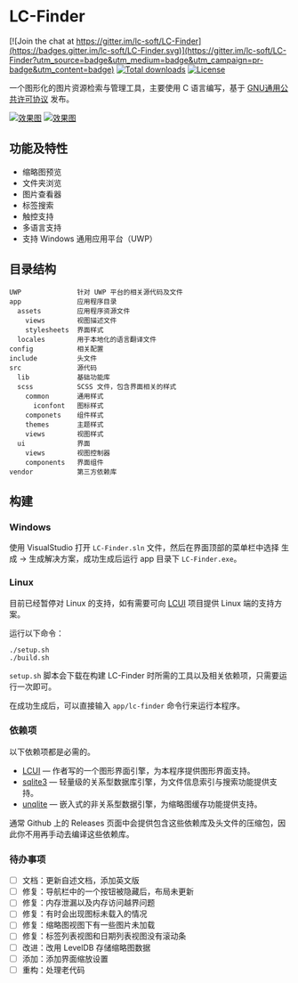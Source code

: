 # LC-Finder

[![Join the chat at https://gitter.im/lc-soft/LC-Finder](https://badges.gitter.im/lc-soft/LC-Finder.svg)](https://gitter.im/lc-soft/LC-Finder?utm_source=badge&utm_medium=badge&utm_campaign=pr-badge&utm_content=badge)
[![Total downloads](https://img.shields.io/github/downloads/lc-soft/LC-Finder/total.svg)](https://github.com/lc-soft/LC-Finder/releases)
[![License](https://img.shields.io/badge/license-GPLv2-blue.svg)](http://www.gnu.org/licenses/old-licenses/gpl-2.0.html)

一个图形化的图片资源检索与管理工具，主要使用 C 语言编写，基于 [GNU通用公共许可协议](http://www.gnu.org/licenses/gpl-2.0.html) 
发布。

[![](https://lcfinder.lc-soft.io/static/images/screenshot-001.jpg "效果图")](https://lcfinder.lc-soft.io/static/images/screenshot-001.jpg)
[![](https://lcfinder.lc-soft.io/static/images/screenshot-004.jpg "效果图")](https://lcfinder.lc-soft.io/static/images/screenshot-004.jpg)

## 功能及特性

- 缩略图预览
- 文件夹浏览
- 图片查看器
- 标签搜索
- 触控支持
- 多语言支持
- 支持 Windows 通用应用平台（UWP）

## 目录结构

``` text
UWP              针对 UWP 平台的相关源代码及文件
app              应用程序目录
  assets         应用程序资源文件
    views        视图描述文件
    stylesheets  界面样式
  locales        用于本地化的语言翻译文件
config           相关配置
include          头文件
src              源代码
  lib            基础功能库
  scss           SCSS 文件，包含界面相关的样式
    common       通用样式
      iconfont   图标样式
    componets    组件样式
    themes       主题样式
    views        视图样式
  ui             界面
    views        视图控制器
    components   界面组件
vendor           第三方依赖库
```

## 构建

### Windows

使用 VisualStudio 打开 `LC-Finder.sln` 文件，然后在界面顶部的菜单栏中选择 生成 -> 生成解决方案，成功生成后运行 app 目录下 `LC-Finder.exe`。

### Linux

目前已经暂停对 Linux 的支持，如有需要可向 [LCUI](https://github.com/lc-soft/LCUI) 项目提供 Linux 端的支持方案。

运行以下命令：

	./setup.sh
	./build.sh

`setup.sh` 脚本会下载在构建 LC-Finder 时所需的工具以及相关依赖项，只需要运行一次即可。

在成功生成后，可以直接输入 `app/lc-finder` 命令行来运行本程序。

### 依赖项

以下依赖项都是必需的。

 * [LCUI](https://lcui.lc-soft.io) — 作者写的一个图形界面引擎，为本程序提供图形界面支持。
 * [sqlite3](https://www.sqlite.org/) — 轻量级的关系型数据库引擎，为文件信息索引与搜索功能提供支持。
 * [unqlite](https://www.unqlite.org/) — 嵌入式的非关系型数据引擎，为缩略图缓存功能提供支持。
 
通常 Github 上的 Releases 页面中会提供包含这些依赖库及头文件的压缩包，因此你不用再手动去编译这些依赖库。

### 待办事项

- [ ] 文档：更新自述文档，添加英文版
- [ ] 修复：导航栏中的一个按钮被隐藏后，布局未更新
- [ ] 修复：内存泄漏以及内存访问越界问题
- [ ] 修复：有时会出现图标未载入的情况
- [ ] 修复：缩略图视图下有一些图片未加载
- [ ] 修复：标签列表视图和日期列表视图没有滚动条
- [ ] 改进：改用 LevelDB 存储缩略图数据
- [ ] 添加：添加界面缩放设置
- [ ] 重构：处理老代码
